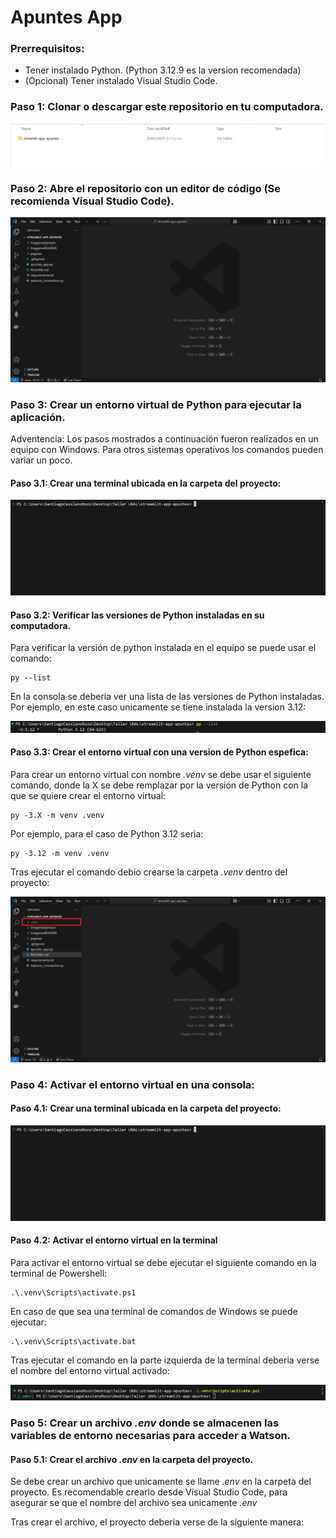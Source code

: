 # Apuntes App

### Prerrequisitos:
- Tener instalado Python. (Python 3.12.9 es la version recomendada)
- (Opcional) Tener instalado Visual Studio Code.

### Paso 1: Clonar o descargar este repositorio en tu computadora.

![Imagen Proyecto en mis archivos](./ImagenesREADME/RepositorioDescargado.png)

### Paso 2: Abre el repositorio con un editor de código (Se recomienda Visual Studio Code).

![Imagen Repositorio en VisualStudioCode](./ImagenesREADME/RepostiorioEnVSCode.png)

### Paso 3: Crear un entorno virtual de Python para ejecutar la aplicación. 

Adventencia: Los pasos mostrados a continuación fueron realizados en un equipo con Windows. Para otros sistemas operativos los comandos pueden variar un poco.

#### Paso 3.1: Crear una terminal ubicada en la carpeta del proyecto:

![Imagen Terminal Inicio](./ImagenesREADME/ImagenTerminalInicio.png)

#### Paso 3.2: Verificar las versiones de Python instaladas en su computadora.

Para verificar la versión de python instalada en el equipo se puede usar el comando:

```console
py --list
```

En la consola se deberia ver una lista de las versiones de Python instaladas. Por ejemplo, en este caso unicamente se tiene instalada la version 3.12:

![Imagen Versiones Python](./ImagenesREADME/VerVersionesPython.png)

#### Paso 3.3: Crear el entorno virtual con una version de Python espefica:

Para crear un entorno virtual con nombre _.venv_ se debe usar el siguiente comando, donde la X se debe remplazar por la versión de Python con la que se quiere crear el entorno virtual:

```console
py -3.X -m venv .venv
```

Por ejemplo, para el caso de Python 3.12 seria:

```console
py -3.12 -m venv .venv
```

Tras ejecutar el comando debio crearse la carpeta _.venv_ dentro del proyecto:

![Imagen .venv creado](./ImagenesREADME/CreadoEntornoVirtual.png)

### Paso 4: Activar el entorno virtual en una consola:

#### Paso 4.1: Crear una terminal ubicada en la carpeta del proyecto:

![Imagen Terminal Inicio](./ImagenesREADME/ImagenTerminalInicio.png)

#### Paso 4.2: Activar el entorno virtual en la terminal

Para activar el entorno virtual se debe ejecutar el siguiente comando en la terminal de Powershell:

```console
.\.venv\Scripts\activate.ps1
```

En caso de que sea una terminal de comandos de Windows se puede ejecutar: 
```console
.\.venv\Scripts\activate.bat
```

Tras ejecutar el comando en la parte izquierda de la terminal deberia verse el nombre del entorno virtual activado:

![Imagen entorno activado creado](./ImagenesREADME/EntornoVirtualActivado.png)

### Paso 5: Crear un archivo _.env_ donde se almacenen las variables de entorno necesarias para acceder a Watson.

#### Paso 5.1: Crear el archivo _.env_ en la carpeta del proyecto.

Se debe crear un archivo que unicamente se llame _.env_ en la carpeta del proyecto. Es recomendable crearlo desde Visual Studio Code, para asegurar se que el nombre del archivo sea unicamente _.env_

Tras crear el archivo, el proyecto deberia verse de la siguiente manera:

